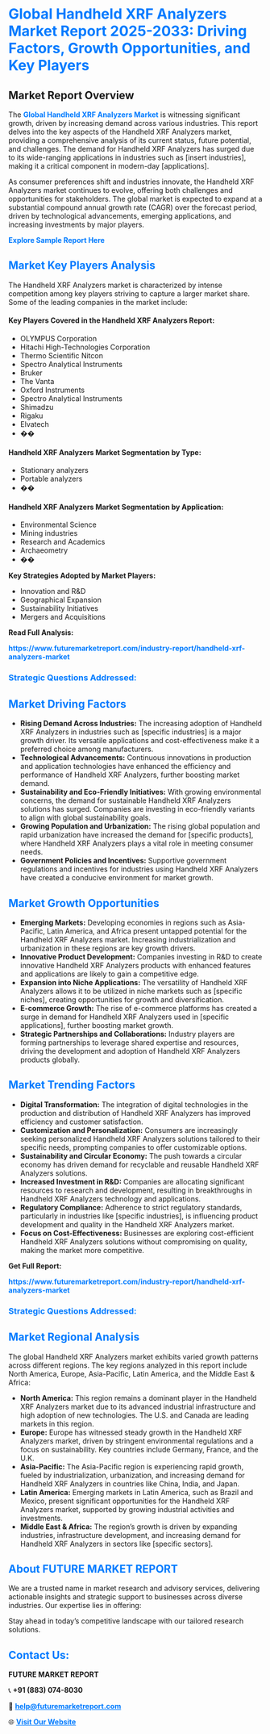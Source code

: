 <h1 style="color: #007BFF;">Global Handheld XRF Analyzers Market Report 2025-2033: Driving Factors, Growth Opportunities, and Key Players</h1>

<section id="overview">
<h2>Market Report Overview</h2>
<p>The <a href="https://www.futuremarketreport.com/industry-report/handheld-xrf-analyzers-market" style="color: #007BFF; text-decoration: none;"><strong>Global Handheld XRF Analyzers Market</strong></a> is witnessing significant growth, driven by increasing demand across various industries. This report delves into the key aspects of the Handheld XRF Analyzers market, providing a comprehensive analysis of its current status, future potential, and challenges. The demand for Handheld XRF Analyzers has surged due to its wide-ranging applications in industries such as [insert industries], making it a critical component in modern-day [applications].</p>
<p>As consumer preferences shift and industries innovate, the Handheld XRF Analyzers market continues to evolve, offering both challenges and opportunities for stakeholders. The global market is expected to expand at a substantial compound annual growth rate (CAGR) over the forecast period, driven by technological advancements, emerging applications, and increasing investments by major players.</p>
</section>

<section id="overview">
<p><a href="https://www.futuremarketreport.com/request-sample/reportId=118119" style="color: #007BFF; text-decoration: none;"><strong>Explore Sample Report Here</strong></a></p>
</section>

<section id="key-players">
<h2 style="color: #007BFF;">Market Key Players Analysis</h2>
<p>The Handheld XRF Analyzers market is characterized by intense competition among key players striving to capture a larger market share. Some of the leading companies in the market include:</p>
<h4>Key Players Covered in the Handheld XRF Analyzers Report:</h4>
<ul><li>OLYMPUS Corporation</li><li>Hitachi High-Technologies Corporation</li><li>Thermo Scientific Nitcon</li><li>Spectro Analytical Instruments</li><li>Bruker</li><li>The Vanta</li><li>Oxford Instruments</li><li>Spectro Analytical Instruments</li><li>Shimadzu</li><li>Rigaku</li><li>Elvatech</li><li>��</li></ul>
<h4>Handheld XRF Analyzers Market Segmentation by Type:</h4>
<ul><li>Stationary analyzers</li><li>Portable analyzers</li><li>��</li></ul>

<h4>Handheld XRF Analyzers Market Segmentation by Application:</h4>
<ul><li>Environmental Science</li><li>Mining industries</li><li>Research and Academics</li><li>Archaeometry</li><li>��</li></ul>
<p><strong>Key Strategies Adopted by Market Players:</strong></p>
<ul>
<li>Innovation and R&D</li>
<li>Geographical Expansion</li>
<li>Sustainability Initiatives</li>
<li>Mergers and Acquisitions</li>
</ul>
</section>

<section>
<p><strong>Read Full Analysis: </strong></p><a href="https://www.futuremarketreport.com/industry-report/handheld-xrf-analyzers-market" style="color: #007BFF; text-decoration: none;"><strong>https://www.futuremarketreport.com/industry-report/handheld-xrf-analyzers-market</strong></a>
<h3 style="color: #007BFF;">Strategic Questions Addressed:</h3>
</section>

<section id="driving-factors">
<h2 style="color: #007BFF;">Market Driving Factors</h2>
<ul>
<li><strong>Rising Demand Across Industries:</strong> The increasing adoption of Handheld XRF Analyzers in industries such as [specific industries] is a major growth driver. Its versatile applications and cost-effectiveness make it a preferred choice among manufacturers.</li>
<li><strong>Technological Advancements:</strong> Continuous innovations in production and application technologies have enhanced the efficiency and performance of Handheld XRF Analyzers, further boosting market demand.</li>
<li><strong>Sustainability and Eco-Friendly Initiatives:</strong> With growing environmental concerns, the demand for sustainable Handheld XRF Analyzers solutions has surged. Companies are investing in eco-friendly variants to align with global sustainability goals.</li>
<li><strong>Growing Population and Urbanization:</strong> The rising global population and rapid urbanization have increased the demand for [specific products], where Handheld XRF Analyzers plays a vital role in meeting consumer needs.</li>
<li><strong>Government Policies and Incentives:</strong> Supportive government regulations and incentives for industries using Handheld XRF Analyzers have created a conducive environment for market growth.</li>
</ul>
</section>

<section id="growth-opportunities">
<h2 style="color: #007BFF;">Market Growth Opportunities</h2>
<ul>
<li><strong>Emerging Markets:</strong> Developing economies in regions such as Asia-Pacific, Latin America, and Africa present untapped potential for the Handheld XRF Analyzers market. Increasing industrialization and urbanization in these regions are key growth drivers.</li>
<li><strong>Innovative Product Development:</strong> Companies investing in R&D to create innovative Handheld XRF Analyzers products with enhanced features and applications are likely to gain a competitive edge.</li>
<li><strong>Expansion into Niche Applications:</strong> The versatility of Handheld XRF Analyzers allows it to be utilized in niche markets such as [specific niches], creating opportunities for growth and diversification.</li>
<li><strong>E-commerce Growth:</strong> The rise of e-commerce platforms has created a surge in demand for Handheld XRF Analyzers used in [specific applications], further boosting market growth.</li>
<li><strong>Strategic Partnerships and Collaborations:</strong> Industry players are forming partnerships to leverage shared expertise and resources, driving the development and adoption of Handheld XRF Analyzers products globally.</li>
</ul>
</section>

<section id="trending-factors">
<h2 style="color: #007BFF;">Market Trending Factors</h2>
<ul>
<li><strong>Digital Transformation:</strong> The integration of digital technologies in the production and distribution of Handheld XRF Analyzers has improved efficiency and customer satisfaction.</li>
<li><strong>Customization and Personalization:</strong> Consumers are increasingly seeking personalized Handheld XRF Analyzers solutions tailored to their specific needs, prompting companies to offer customizable options.</li>
<li><strong>Sustainability and Circular Economy:</strong> The push towards a circular economy has driven demand for recyclable and reusable Handheld XRF Analyzers solutions.</li>
<li><strong>Increased Investment in R&D:</strong> Companies are allocating significant resources to research and development, resulting in breakthroughs in Handheld XRF Analyzers technology and applications.</li>
<li><strong>Regulatory Compliance:</strong> Adherence to strict regulatory standards, particularly in industries like [specific industries], is influencing product development and quality in the Handheld XRF Analyzers market.</li>
<li><strong>Focus on Cost-Effectiveness:</strong> Businesses are exploring cost-efficient Handheld XRF Analyzers solutions without compromising on quality, making the market more competitive.</li>
</ul>
</section>

<section>
<p><strong>Get Full Report: </strong></p><a href="https://www.futuremarketreport.com/industry-report/handheld-xrf-analyzers-market" style="color: #007BFF; text-decoration: none;"><strong>https://www.futuremarketreport.com/industry-report/handheld-xrf-analyzers-market</strong></a>
<h3 style="color: #007BFF;">Strategic Questions Addressed:</h3>
</section>


<section id="regional-analysis">
<h2 style="color: #007BFF;">Market Regional Analysis</h2>
<p>The global Handheld XRF Analyzers market exhibits varied growth patterns across different regions. The key regions analyzed in this report include North America, Europe, Asia-Pacific, Latin America, and the Middle East & Africa:</p>
<ul>
<li><strong>North America:</strong> This region remains a dominant player in the Handheld XRF Analyzers market due to its advanced industrial infrastructure and high adoption of new technologies. The U.S. and Canada are leading markets in this region.</li>
<li><strong>Europe:</strong> Europe has witnessed steady growth in the Handheld XRF Analyzers market, driven by stringent environmental regulations and a focus on sustainability. Key countries include Germany, France, and the U.K.</li>
<li><strong>Asia-Pacific:</strong> The Asia-Pacific region is experiencing rapid growth, fueled by industrialization, urbanization, and increasing demand for Handheld XRF Analyzers in countries like China, India, and Japan.</li>
<li><strong>Latin America:</strong> Emerging markets in Latin America, such as Brazil and Mexico, present significant opportunities for the Handheld XRF Analyzers market, supported by growing industrial activities and investments.</li>
<li><strong>Middle East & Africa:</strong> The region’s growth is driven by expanding industries, infrastructure development, and increasing demand for Handheld XRF Analyzers in sectors like [specific sectors].</li>
</ul>
</section>

<footer>
<h2 style="color: #007BFF;">About FUTURE MARKET REPORT</h2>
<p>We are a trusted name in market research and advisory services, delivering actionable insights and strategic support to businesses across diverse industries. Our expertise lies in offering:</p>

<p>Stay ahead in today’s competitive landscape with our tailored research solutions.</p>

<h2 style="color: #007BFF;">Contact Us:</h2>
<p><strong>FUTURE MARKET REPORT</strong></p>
<p>📞 <strong>+91 (883) 074-8030</strong></p>
<p>📧 <strong><a href="mailto:help@futuremarketreport.com" style="color: #007BFF;">help@futuremarketreport.com</a></strong></p>
<p>🌐 <strong><a href="https://www.futuremarketreport.com/" style="color: #007BFF;">Visit Our Website</a></strong></p>
</footer>